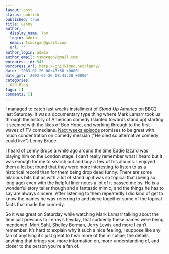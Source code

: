 ```yaml
---
layout: post
status: publish
published: true
title: Lenny
author:
  display_name: Tom
  login: admin
  email: tsmorgan@gmail.com
  url: ''
author_login: admin
author_email: tsmorgan@gmail.com
wordpress_id: 543
wordpress_url: http://ghijklmno.net/lenny/
date: '2003-02-26 08:43:58 +0000'
date_gmt: '2003-02-26 08:43:58 +0000'
categories:
- Old Blog
tags: []
comments: []
---
```

<p>I managed to catch last weeks installment of <i>Stand Up America</i> on BBC2 last Saturday. It was a documentary type thing where Mark Lamarr took us through the history of American comedy (slanted towards stand up) starting it seemed with the likes of Bob Hope, and working through to the first waves of TV comedians. <a href="http://www.bbc.co.uk/bbctwo/listings/programme.shtml?day=saturday&amp;service_id=4224&amp;filename=20030301/20030301_2225_4224_61505_40">Next weeks episode</a> promises to be great with much concentration on comedy messiah ("He died so alternative comedy could live") Lenny Bruce.</p>

<p>I heard of Lenny Bruce a while ago around the time Eddie Izzard was playing him on the London stage. I can&#8217;t really remember what I heard but it was enough for me to search out and buy a few of his albums. I enjoyed them a lot but found that they were more interesting to listen to as a historical record than for them being drop dead funny. There are some hilarious bits but as with a lot of stand up it was so topical that (being so long ago) even with the helpful liner notes a lot of it passed me by. He is a wonderful story teller though and a fantastic mimic, and the things he has to say are always sincere. After listening to them repeatedly I did kind of get to know the names he was referring to and piece together some of the topical facts that made the comedy.</p>

<p>So it was great on Saturday while watching Mark Lamarr talking about the time just previous to Lenny&#8217;s heyday, that suddenly these names were being mentioned. Mort Sahl, Shelley Berman, Jerry Lewis and more I can&#8217;t remember. It&#8217;s hard to explain why it such a nice feeling, I suppose like any fan of anything it&#8217;s just great to hear more of the minutiae,  the details, anything that brings you more information on, more understanding of, and closer to the person you&#8217;re a fan of.</p>

